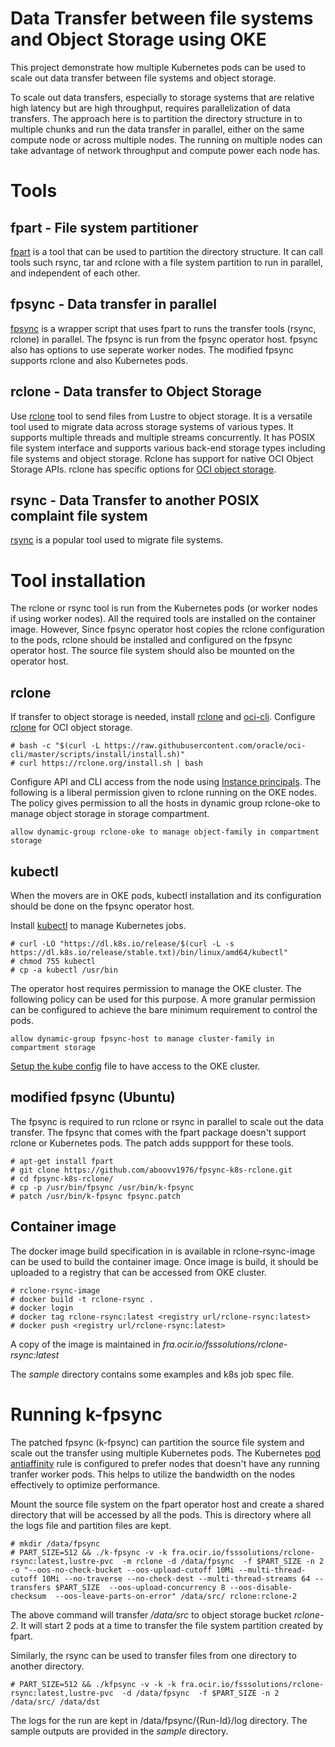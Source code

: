 # Data Transfer between file systems and Object Storage using OKE

This project demonstrate how multiple Kubernetes pods can be used to scale out data transfer between file systems and object storage. 

To scale out data transfers, especially to storage systems that are relative high latency but are high throughput, requires parallelization of data transfers. The approach here is to partition the directory structure in to multiple chunks and run the data transfer in parallel, either on the same compute node or across multiple nodes. The running on multiple nodes can take advantage of network throughput and compute power each node has. 

# Tools

 ## fpart - File system partitioner

[fpart](http://www.fpart.org/#fpsync) is a tool that can be used to partition the directory structure. It can call tools such rsync, tar and rclone with a file system partition to run in parallel, and independent of each other. 

## fpsync - Data transfer in parallel

[fpsync](http://www.fpart.org/fpsync/) is a wrapper script that uses fpart to runs the transfer tools (rsync, rclone) in parallel. The fpsync is run from the fpsync operator host. fpsync also has options to use seperate worker nodes. The modified fpsync supports rclone and also Kubernetes pods. 

 ## rclone - Data transfer to Object Storage
 
Use [rclone](https://rclone.org/) tool to send files from Lustre to object storage. It is a versatile tool used to migrate data across storage systems of various types. It supports multiple threads and multiple streams concurrently. It has POSIX file system interface and supports various back-end storage types including file systems and object storage. Rclone has support for native OCI Object Storage APIs. rclone has specific options for [OCI object storage](https://rclone.org/oracleobjectstorage/). 

 ## rsync - Data Transfer to another POSIX complaint file system

 [rsync](https://rsync.samba.org/documentation.html) is a popular tool used to migrate file systems. 

# Tool installation

The rclone or rsync tool is run from the Kubernetes pods (or worker nodes if using worker nodes). All the required tools are installed on the container image. However, Since fpsync operator host copies the rclone configuration to the pods, rclone should be installed and configured on the fpsync operator host.  The source file system should also be mounted on the operator host. 

## rclone

If transfer to object storage is needed, install [rclone](https://rclone.org/install/) and [oci-cli](https://docs.oracle.com/en-us/iaas/Content/API/SDKDocs/cliinstall.htm#InstallingCLI__linux_and_unix). Configure [rclone](https://docs.oracle.com/en/solutions/move-data-to-cloud-storage-using-rclone/configure-rclone-object-storage.html#GUID-CFC20E9F-0576-4CF2-97A6-C19D85081F2E) for OCI object storage.

```
# bash -c "$(curl -L https://raw.githubusercontent.com/oracle/oci-cli/master/scripts/install/install.sh)"
# curl https://rclone.org/install.sh | bash
```

Configure API and CLI access from the node using [Instance principals](https://docs.oracle.com/en-us/iaas/Content/Identity/Tasks/callingservicesfrominstances.htm). The following is a liberal permission given to rclone running on the OKE nodes. The policy gives permission to all the hosts in dynamic group rclone-oke to manage object storage in storage compartment.

```
allow dynamic-group rclone-oke to manage object-family in compartment storage
```

## kubectl

When the movers are in OKE pods, kubectl installation and its configuration should be done on the fpsync operator host. 

Install [kubectl](https://kubernetes.io/docs/tasks/tools/install-kubectl-linux/#install-kubectl-binary-with-curl-on-linux) to manage Kubernetes jobs.

```
# curl -LO "https://dl.k8s.io/release/$(curl -L -s https://dl.k8s.io/release/stable.txt)/bin/linux/amd64/kubectl"
# chmod 755 kubectl
# cp -a kubectl /usr/bin
```

The operator host requires permission to manage the OKE cluster. The following policy can be used for this purpose. A more granular permission can be configured to achieve the bare minimum requirement to control the pods. 

```
allow dynamic-group fpsync-host to manage cluster-family in compartment storage
```

[Setup the kube config](https://docs.oracle.com/en-us/iaas/Content/ContEng/Tasks/contengdownloadkubeconfigfile.htm#localdownload) file to have access to the OKE cluster.  

## modified fpsync (Ubuntu)

The fpsync is required to run rclone or rsync in parallel to scale out the data transfer. The fpsync that comes with the fpart package doesn't support rclone or Kubernetes pods. The patch adds suppport for these tools. 

```
# apt-get install fpart
# git clone https://github.com/aboovv1976/fpsync-k8s-rclone.git
# cd fpsync-k8s-rclone/
# cp -p /usr/bin/fpsync /usr/bin/k-fpsync
# patch /usr/bin/k-fpsync fpsync.patch
```

## Container image 

The docker image build specification in is available in rclone-rsync-image can be used to build the container image. Once image is build, it should be uploaded to a registry that can be accessed from OKE cluster. 

```
# rclone-rsync-image
# docker build -t rclone-rsync . 
# docker login
# docker tag rclone-rsync:latest <registry url/rclone-rsync:latest>
# docker push <registry url/rclone-rsync:latest>
```

A copy of the image is maintained in *fra.ocir.io/fsssolutions/rclone-rsync:latest*


The *sample* directory contains some examples and k8s job spec file. 

# Running k-fpsync

The patched fpsync (k-fpsync) can partition the source file system and scale out the transfer using multiple Kubernetes pods. The Kubernetes [pod antiaffinity](https://kubernetes.io/docs/concepts/scheduling-eviction/assign-pod-node/) rule is configured to prefer nodes that doesn't have any running tranfer worker pods. This helps to utilize the bandwidth on the nodes effectively to optimize performance. 

Mount the source file system on the fpart operator host and create a shared directory that will be accessed by all the pods. This is directory where all the logs file and partition files are kept. 

```
# mkdir /data/fpsync
# PART_SIZE=512 && ./k-fpsync -v -k fra.ocir.io/fsssolutions/rclone-rsync:latest,lustre-pvc  -m rclone -d /data/fpsync  -f $PART_SIZE -n 2 -o "--oos-no-check-bucket --oos-upload-cutoff 10Mi --multi-thread-cutoff 10Mi --no-traverse --no-check-dest --multi-thread-streams 64 --transfers $PART_SIZE  --oos-upload-concurrency 8 --oos-disable-checksum  --oos-leave-parts-on-error" /data/src/ rclone:rclone-2
```

The above command will transfer */data/src* to object storage bucket *rclone-2*. It will start 2 pods at a time to transfer the file system partition created by fpart. 

Similarly, the rsync can be used to transfer files from one directory to another directory. 
```
# PART_SIZE=512 && ./kfpsync -v -k -k fra.ocir.io/fsssolutions/rclone-rsync:latest,lustre-pvc  -d /data/fpsync  -f $PART_SIZE -n 2 /data/src/ /data/dst
```

The logs for the run are kept in /data/fpsync/{Run-Id}/log directory. The sample outputs are provided in the *sample* directory. 

